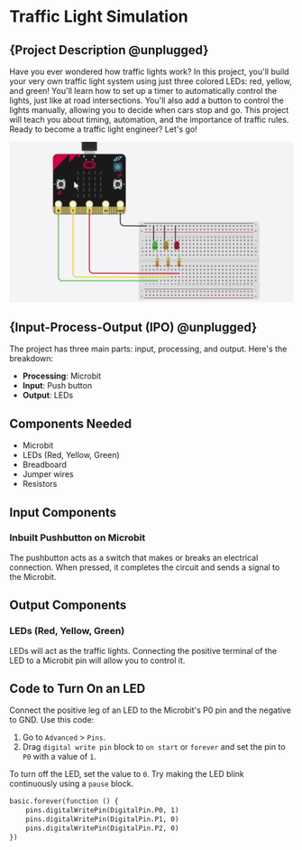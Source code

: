 # Traffic Light Simulation

## {Project Description @unplugged}

Have you ever wondered how traffic lights work? In this project, you'll build your very own
 traffic light system using just three colored LEDs: red, yellow, and green! You'll learn how 
 to set up a timer to automatically control the lights, just like at road intersections. 
 You'll also add a button to control the lights manually, allowing you to decide when cars 
 stop and go. This project will teach you about timing, automation, and the importance of 
 traffic rules. Ready to become a traffic light engineer? Let's go!

![Traffic light output](https://github.com/Dinoopdas/traffic_light/blob/master/images/traffic%20light%20manual%20gif.gif?raw=true)


## {Input-Process-Output (IPO) @unplugged}


The project has three main parts: input, processing, and output. Here's the breakdown:
- **Processing**: Microbit
- **Input**: Push button
- **Output**: LEDs

## Components Needed
- Microbit
- LEDs (Red, Yellow, Green)
- Breadboard
- Jumper wires
- Resistors

## Input Components
### Inbuilt Pushbutton on Microbit
The pushbutton acts as a switch that makes or breaks an electrical connection. When pressed, it completes the circuit and sends a signal to the Microbit.

## Output Components
### LEDs (Red, Yellow, Green)
LEDs will act as the traffic lights. Connecting the positive terminal of the LED to a Microbit pin will allow you to control it.

## Code to Turn On an LED
Connect the positive leg of an LED to the Microbit's P0 pin and the negative to GND. Use this code:
1. Go to `Advanced` > `Pins`.
2. Drag `digital write pin` block to `on start` or `forever` and set the pin to `P0` with a value of `1`.

To turn off the LED, set the value to `0`. Try making the LED blink continuously using a `pause` block.

```blocks
basic.forever(function () {
    pins.digitalWritePin(DigitalPin.P0, 1)
    pins.digitalWritePin(DigitalPin.P1, 0)
    pins.digitalWritePin(DigitalPin.P2, 0)
})
```

